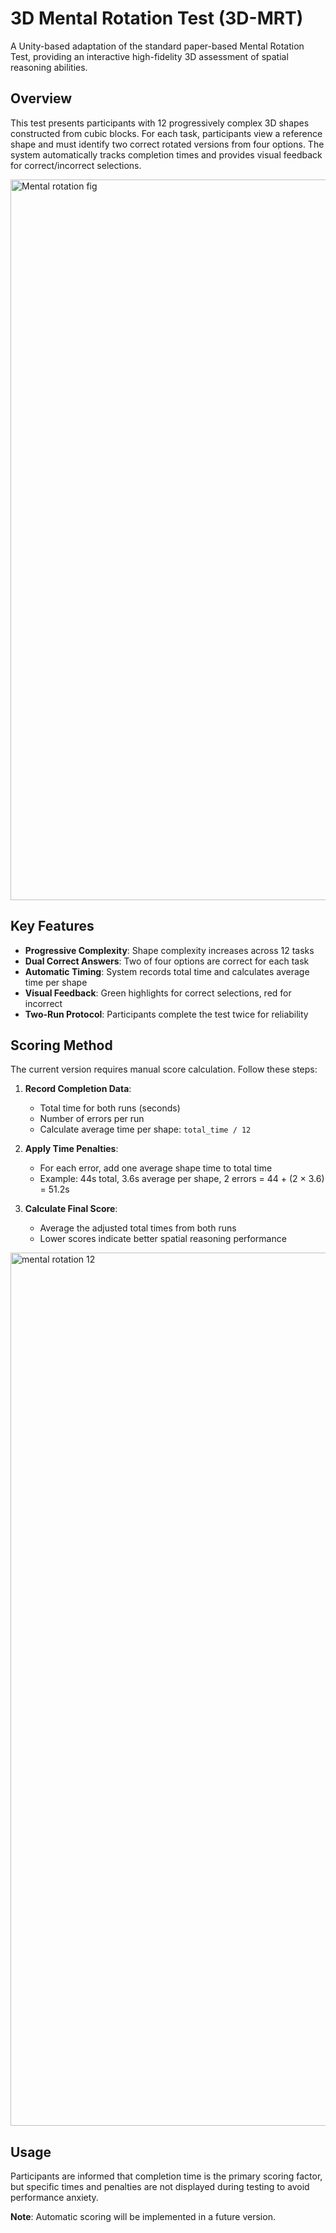 # 3D Mental Rotation Test (3D-MRT)

A Unity-based adaptation of the standard paper-based Mental Rotation Test, providing an interactive high-fidelity 3D assessment of spatial reasoning abilities.

## Overview

This test presents participants with 12 progressively complex 3D shapes constructed from cubic blocks. For each task, participants view a reference shape and must identify two correct rotated versions from four options. The system automatically tracks completion times and provides visual feedback for correct/incorrect selections.

<img width="1846" height="1153" alt="Mental rotation fig" src="https://github.com/user-attachments/assets/af896675-4efc-46a5-bea6-961913747074" />


## Key Features

- **Progressive Complexity**: Shape complexity increases across 12 tasks
- **Dual Correct Answers**: Two of four options are correct for each task
- **Automatic Timing**: System records total time and calculates average time per shape
- **Visual Feedback**: Green highlights for correct selections, red for incorrect
- **Two-Run Protocol**: Participants complete the test twice for reliability

## Scoring Method

The current version requires manual score calculation. Follow these steps:

1. **Record Completion Data**:
   - Total time for both runs (seconds)
   - Number of errors per run
   - Calculate average time per shape: `total_time / 12`

2. **Apply Time Penalties**:
   - For each error, add one average shape time to total time
   - Example: 44s total, 3.6s average per shape, 2 errors = 44 + (2 × 3.6) = 51.2s

3. **Calculate Final Score**:
   - Average the adjusted total times from both runs
   - Lower scores indicate better spatial reasoning performance
  
<img width="2481" height="1397" alt="mental rotation 12" src="https://github.com/user-attachments/assets/057c15ff-5545-433e-aaaf-6cb66fa23fbe" />


## Usage

Participants are informed that completion time is the primary scoring factor, but specific times and penalties are not displayed during testing to avoid performance anxiety.

**Note**: Automatic scoring will be implemented in a future version.
